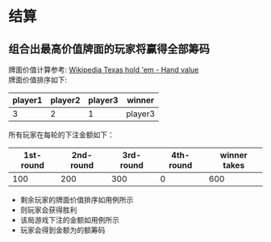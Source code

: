 # 结算

## 组合出最高价值牌面的玩家将赢得全部筹码

牌面价值计算参考: [Wikipedia Texas hold 'em - Hand value](https://en.wikipedia.org/wiki/Texas_hold_%27em#Hand_values) \
牌面价值排序如下:

|player1    |player2    |player3    |winner     |
|-----------|-----------|-----------|-----------|
|3          |2          |1          |player3    |

所有玩家在每轮的下注金额如下：

|1st-round  |2nd-round  |3rd-round  |4th-round  |winner takes  |
|-----------|-----------|-----------|-----------|--------------|
|100        |200        |300        |0          |600           |

* 剩余玩家的牌面价值排序如用例所示
* 则<winner>玩家会获得胜利
* 该局游戏下注的金额如用例所示
* <winner>玩家会得到金额为<winner takes>的额筹码
